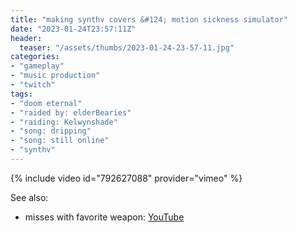```yaml
---
title: "making synthv covers &#124; motion sickness simulator"
date: "2023-01-24T23:57:11Z"
header:
  teaser: "/assets/thumbs/2023-01-24-23-57-11.jpg"
categories:
- "gameplay"
- "music production"
- "twitch"
tags:
- "doom eternal"
- "raided by: elderBearies"
- "raiding: Kelwynshade"
- "song: dripping"
- "song: still online"
- "synthv"
---
```

{% include video id="792627088" provider="vimeo" %}

See also:
* misses with favorite weapon: [YouTube](https://www.youtube.com/watch?v=cmtbxejR11E)